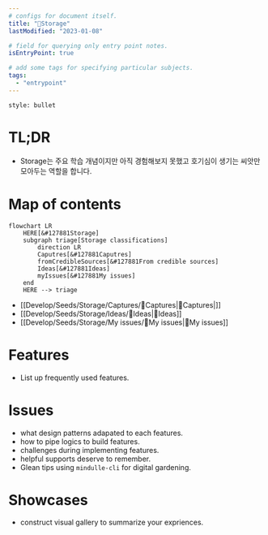 ```yaml
---
# configs for document itself.
title: "🎉Storage"
lastModified: "2023-01-08"

# field for querying only entry point notes.
isEntryPoint: true

# add some tags for specifying particular subjects.
tags:
  - "entrypoint"
---
```

```toc
style: bullet
```

# TL;DR
- Storage는 주요 학습 개념이지만 아직 경험해보지 못했고 호기심이 생기는 씨앗만 모아두는 역할을 합니다.

# Map of contents
```mermaid
flowchart LR
	HERE[&#127881Storage]
	subgraph triage[Storage classifications]
		direction LR
		Caputres[&#127881Caputres]
		fromCredibleSources[&#127881From credible sources]
		Ideas[&#127881Ideas]
		myIssues[&#127881My issues]
	end
	HERE --> triage
```
- [[Develop/Seeds/Storage/Captures/🎉Captures|🎉Captures|]]
- [[Develop/Seeds/Storage/Ideas/🎉Ideas|🎉Ideas]]
- [[Develop/Seeds/Storage/My issues/🎉My issues|🎉My issues]]

# Features
- List up frequently used features.

# Issues
- what design patterns adapated to each features.
- how to pipe logics to build features.
- challenges during implementing features.
- helpful supports deserve to remember.
- Glean tips using `mindulle-cli` for digital gardening.

# Showcases
- construct visual gallery to summarize your expriences.
